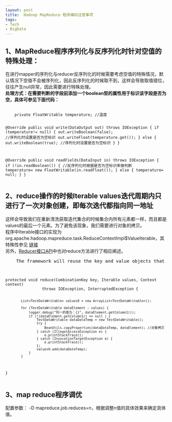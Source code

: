 ```yaml
---
layout: post
title:  Hadoop MapReduce 程序编码注意事项
tags:
- Tech
- BigData
---
```



<h2 id="media">1、MapReduce程序序列化与反序列化时针对空值的特殊处理：</h2>
<p>
    在进行mapper的序列化与reducer反序列化的时候需要考虑空值的特殊情况，默认情况下空值不会被序列化，因此反序列化的时候取不到，这样会导致取值错位，往往产生null异常，因此需要进行特殊处理。
    </br>
    <strong>
    处理方式：在需要判断的字段前添加一个boolean型的属性用于标识该字段是否为空，具体可参见下面代码：
    </strong>
<pre><code>
    private FloatWritable temperature; //温度

   @Override
    public void write(DataOutput out) throws IOException {
        if (temperature!= null) {
            out.writeBoolean(false); //序列化时设置是否为空标识
            out.writeFloat(temperature.get());
        } else {
            out.writeBoolean(true); //序列化时设置是否为空标识
        }
     }

   @Override
    public void readFields(DataInput in) throws IOException {
        if (!in.readBoolean()) { //反序列化时根据是否为空标识来做判断
            temperature= new FloatWritable(in.readFloat());
        } else {
            temperature= null;
        }
     }
</code></pre>
</p>

<h2 id="media">2、reduce操作的时候Iterable<T> values迭代周期内只进行了一次对象创建，即每次迭代都指向同一地址</h2>
<p>这样会导致我们在重新清洗获取迭代集合的时候集合内所有元素都一样，而且都是values的最后一个元素。为了避免该现象，我们需要进行对象的拷贝。</br>
    程序中Iterable<T>接口的实现为org.apache.hadoop.mapreduce.task.ReduceContextImpl$ValueIterable，其特殊性参见
    <a href="http://my.oschina.net/shipley/blog/603386">链接</a></br>
    另外，<a href="http://hadoop.apache.org/docs/r2.6.0/api/index.html?org/apache/hadoop/mapred/Reducer.html">Reducer接口API</a>中也对reduce方法进行了相应阐述。</br>
    <pre>
    The framework will reuse the key and value objects that are passed into the reduce, therefore the application should clone the objects they want to keep a copy of.
    </pre>
<pre><code>
protected void reduce(CombinationKey key, Iterable<TestDataWritable> values, Context context)
                throws IOException, InterruptedException {

            List<TestDataWritable> values0 = new ArrayList<TestDataWritable>();    

            for (TestDataWritable dataElement : values) {
                logger.debug("列一的值为：{}", dataElement.getColumn1());
                if (!(dataElement.getColumn1() == null ) {
                    TestDataWritable dataDataTemp = new TestDataWritable(); 
                    try {
                        BeanUtils.copyProperties(dataDataTemp, dataElement); //对象拷贝
                    } catch (IllegalAccessException e) {
                        e.printStackTrace();
                    } catch (InvocationTargetException e) {
                        e.printStackTrace();
                    };
                    values0.add(dataDataTemp);
                }
            }
}
</code></pre>
</p>

<h2 id="media">3、map reduce程序调优</h2>
<p>配置参数： -D mapreduce.job.reduces=n，根据调整n值的具体效果来确定具体值。
</p>
